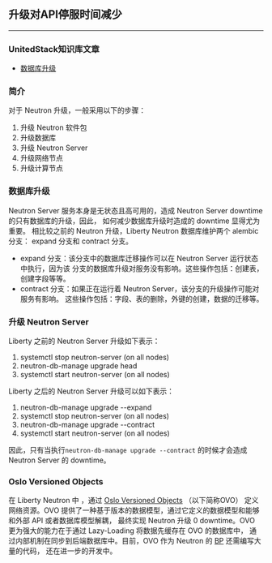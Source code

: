 ## 升级对API停服时间减少

---


### UnitedStack知识库文章

 - [数据库升级](https://confluence.ustack.com/pages/viewpage.action?pageId=6652628)

### 简介
对于 Neutron 升级，一般采用以下的步骤：
1. 升级 Neutron 软件包
2. 升级数据库
3. 升级 Neutron Server
4. 升级网络节点
5. 升级计算节点

### 数据库升级
Neutron Server 服务本身是无状态且高可用的，造成 Neutron Server downtime 的只有数据库的升级，因此，
如何减少数据库升级时造成的 downtime 显得尤为重要。
相比较之前的 Neutron 升级，Liberty Neutron 数据库维护两个 alembic 分支： expand 分支和 contract 分支。
 - expand 分支：该分支中的数据库迁移操作可以在 Neutron Server 运行状态中执行，因为该
分支的数据库升级对服务没有影响。这些操作包括：创建表，创建字段等等。
 - contract 分支：如果正在运行着 Neutron Server，该分支的升级操作可能对服务有影响。
这些操作包括：字段、表的删除，外键的创建，数据的迁移等。

### 升级 Neutron Server
Liberty 之前的 Neutron Server 升级如下表示：
1. systemctl stop neutron-server (on all nodes)
2. neutron-db-manage upgrade head
3. systemctl start neutron-server (on all nodes)

Liberty 之后的 Neutron Server 升级可以如下表示：
1. neutron-db-manage upgrade --expand
2. systemctl stop neutron-server (on all nodes)
3. neutron-db-manage upgrade --contract
4. systemctl start neutron-server (on all nodes)

因此，只有当执行`neutron-db-manage upgrade --contract` 的时候才会造成 Neutron Server 的 downtime。

### Oslo Versioned Objects
在 Liberty Neutron 中 ，通过 [Oslo Versioned Objects](http://docs.openstack.org/developer/oslo.versionedobjects/) （以下简称OVO）
定义网络资源。OVO 提供了一种基于版本的数据模型，通过它定义的数据模型和能够和外部 API 或者数据库模型解耦，
最终实现 Neutron 升级 0 downtime。OVO 更为强大的能力在于通过 Lazy-Loading 将数据先缓存在 OVO 的数据库中，
通过内部机制在同步到后端数据库中。目前，OVO 作为 Neutron 的 
[BP](https://blueprints.launchpad.net/neutron/+spec/adopt-oslo-versioned-objects-for-db) 还需编写大量的代码，
还在进一步的开发中。
